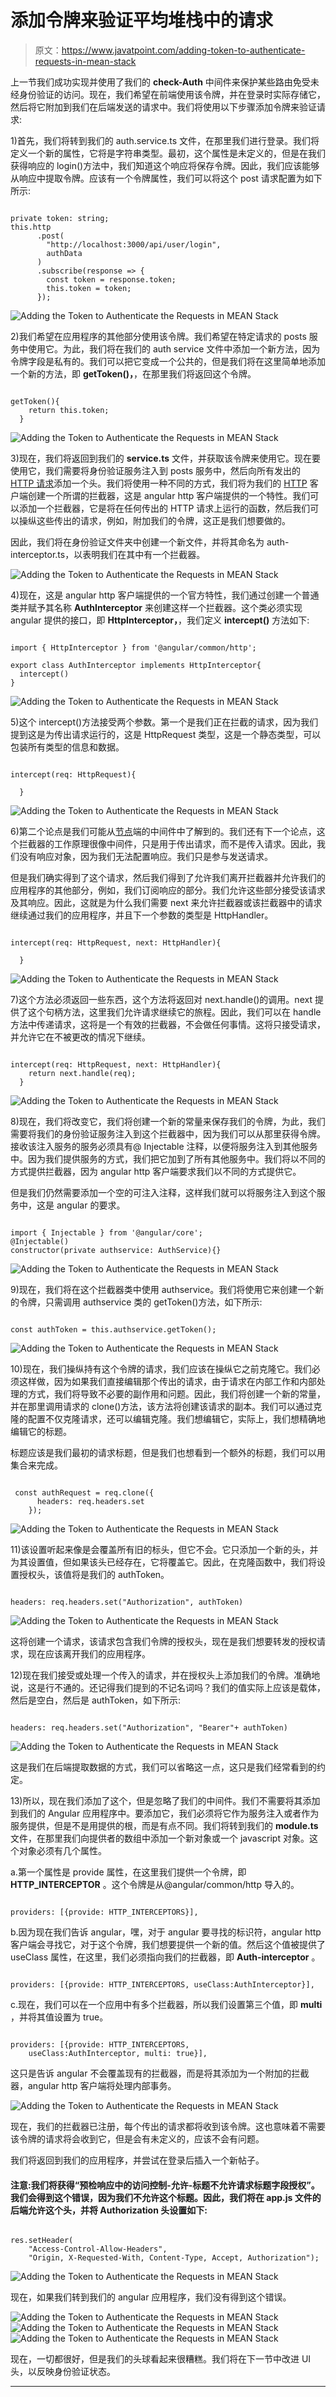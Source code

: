 # 添加令牌来验证平均堆栈中的请求

> 原文：<https://www.javatpoint.com/adding-token-to-authenticate-requests-in-mean-stack>

上一节我们成功实现并使用了我们的 **check-Auth** 中间件来保护某些路由免受未经身份验证的访问。现在，我们希望在前端使用该令牌，并在登录时实际存储它，然后将它附加到我们在后端发送的请求中。我们将使用以下步骤添加令牌来验证请求:

1)首先，我们将转到我们的 auth.service.ts 文件，在那里我们进行登录。我们将定义一个新的属性，它将是字符串类型。最初，这个属性是未定义的，但是在我们获得响应的 login()方法中，我们知道这个响应将保存令牌。因此，我们应该能够从响应中提取令牌。应该有一个令牌属性，我们可以将这个 post 请求配置为如下所示:

```

private token: string;
this.http
      .post(
        "http://localhost:3000/api/user/login",
        authData
      )
      .subscribe(response => {
        const token = response.token;
        this.token = token;
      });

```

![Adding the Token to Authenticate the Requests in MEAN Stack](img/6aee05e0652b4372eb22c221e61803b9.png)

2)我们希望在应用程序的其他部分使用该令牌。我们希望在特定请求的 posts 服务中使用它。为此，我们将在我们的 auth service 文件中添加一个新方法，因为令牌字段是私有的。我们可以把它变成一个公共的，但是我们将在这里简单地添加一个新的方法，即 **getToken()，**，在那里我们将返回这个令牌。

```

getToken(){
    return this.token;
  }

```

![Adding the Token to Authenticate the Requests in MEAN Stack](img/f6ef2b347291b91f1f294dae711aac03.png)

3)现在，我们将返回到我们的 **service.ts** 文件，并获取该令牌来使用它。现在要使用它，我们需要将身份验证服务注入到 posts 服务中，然后向所有发出的 [HTTP 请求](https://www.javatpoint.com/http-request)添加一个头。我们将使用一种不同的方式，我们将为我们的 [HTTP](https://www.javatpoint.com/http) 客户端创建一个所谓的拦截器，这是 angular http 客户端提供的一个特性。我们可以添加一个拦截器，它是将在任何传出的 HTTP 请求上运行的函数，然后我们可以操纵这些传出的请求，例如，附加我们的令牌，这正是我们想要做的。

因此，我们将在身份验证文件夹中创建一个新文件，并将其命名为 auth-interceptor.ts，以表明我们在其中有一个拦截器。

![Adding the Token to Authenticate the Requests in MEAN Stack](img/0a84693fe2f2d1fbe6b4c5d6b7686d35.png)

4)现在，这是 angular http 客户端提供的一个官方特性，我们通过创建一个普通类并赋予其名称 **AuthInterceptor** 来创建这样一个拦截器。这个类必须实现 angular 提供的接口，即 **HttpInterceptor，**，我们定义 **intercept()** 方法如下:

```

import { HttpInterceptor } from '@angular/common/http';

export class AuthInterceptor implements HttpInterceptor{
  intercept()
}

```

![Adding the Token to Authenticate the Requests in MEAN Stack](img/70d7f40baa4f7c8b87c2f470d1690e2d.png)

5)这个 intercept()方法接受两个参数。第一个是我们正在拦截的请求，因为我们提到这是为传出请求运行的，这是 HttpRequest 类型，这是一个静态类型，可以包装所有类型的信息和数据。

```

intercept(req: HttpRequest){

  } 
```

![Adding the Token to Authenticate the Requests in MEAN Stack](img/bfbed0f71dccef0f9ab2f4381f1ac53f.png)

6)第二个论点是我们可能从[节点](https://www.javatpoint.com/nodejs-tutorial)端的中间件中了解到的。我们还有下一个论点，这个拦截器的工作原理很像中间件，只是用于传出请求，而不是传入请求。因此，我们没有响应对象，因为我们无法配置响应。我们只是参与发送请求。

但是我们确实得到了这个请求，然后我们得到了允许我们离开拦截器并允许我们的应用程序的其他部分，例如，我们订阅响应的部分。我们允许这些部分接受该请求及其响应。因此，这就是为什么我们需要 next 来允许拦截器或该拦截器中的请求继续通过我们的应用程序，并且下一个参数的类型是 HttpHandler。

```

intercept(req: HttpRequest, next: HttpHandler){

  } 
```

![Adding the Token to Authenticate the Requests in MEAN Stack](img/46aba304f66de4c94f933a7836a29b39.png)

7)这个方法必须返回一些东西，这个方法将返回对 next.handle()的调用。next 提供了这个句柄方法，这里我们允许请求继续它的旅程。因此，我们可以在 handle 方法中传递请求，这将是一个有效的拦截器，不会做任何事情。这将只接受请求，并允许它在不被更改的情况下继续。

```

intercept(req: HttpRequest, next: HttpHandler){
    return next.handle(req);
  } 
```

![Adding the Token to Authenticate the Requests in MEAN Stack](img/74298c8cc81a54d82276736e8d6a8d11.png)

8)现在，我们将改变它，我们将创建一个新的常量来保存我们的令牌，为此，我们需要将我们的身份验证服务注入到这个拦截器中，因为我们可以从那里获得令牌。接收该注入服务的服务必须具有@ Injectable 注释，以便将服务注入到其他服务中。因为我们提供服务的方式，我们把它加到了所有其他服务中。我们将以不同的方式提供拦截器，因为 angular http 客户端要求我们以不同的方式提供它。

但是我们仍然需要添加一个空的可注入注释，这样我们就可以将服务注入到这个服务中，这是 angular 的要求。

```

import { Injectable } from '@angular/core';
@Injectable()
constructor(private authservice: AuthService){}

```

![Adding the Token to Authenticate the Requests in MEAN Stack](img/208f0c232cf2f96c072a8a295cd38e35.png)

9)现在，我们将在这个拦截器类中使用 authservice。我们将使用它来创建一个新的令牌，只需调用 authservice 类的 getToken()方法，如下所示:

```

const authToken = this.authservice.getToken();

```

![Adding the Token to Authenticate the Requests in MEAN Stack](img/6fd0f590ba9bccef592b989fd62e99d0.png)

10)现在，我们操纵持有这个令牌的请求，我们应该在操纵它之前克隆它。我们必须这样做，因为如果我们直接编辑那个传出的请求，由于请求在内部工作和内部处理的方式，我们将导致不必要的副作用和问题。因此，我们将创建一个新的常量，并在那里调用请求的 clone()方法，该方法将创建该请求的副本。我们可以通过克隆的配置不仅克隆请求，还可以编辑克隆。我们想编辑它，实际上，我们想精确地编辑它的标题。

标题应该是我们最初的请求标题，但是我们也想看到一个额外的标题，我们可以用集合来完成。

```

 const authRequest = req.clone({
      headers: req.headers.set
    });

```

![Adding the Token to Authenticate the Requests in MEAN Stack](img/5265883019dbefe9d692c70d8f20b2ad.png)

11)该设置听起来像是会覆盖所有旧的标头，但它不会。它只添加一个新的头，并为其设置值，但如果该头已经存在，它将覆盖它。因此，在克隆函数中，我们将设置授权头，该值将是我们的 authToken。

```

headers: req.headers.set("Authorization", authToken)

```

![Adding the Token to Authenticate the Requests in MEAN Stack](img/09bdf121e687bdb42ac033b3e0088947.png)

这将创建一个请求，该请求包含我们令牌的授权头，现在是我们想要转发的授权请求，现在应该离开我们的应用程序。

12)现在我们接受或处理一个传入的请求，并在授权头上添加我们的令牌。准确地说，这是行不通的。还记得我们提到的不记名词吗？我们的值实际上应该是载体，然后是空白，然后是 authToken，如下所示:

```

headers: req.headers.set("Authorization", "Bearer"+ authToken)

```

![Adding the Token to Authenticate the Requests in MEAN Stack](img/c699dfa772ce27a3f1fb610bcd1317ff.png)

这是我们在后端提取数据的方式，我们可以省略这一点，这只是我们经常看到的约定。

13)所以，现在我们添加了这个，但是忽略了我们的中间件。我们不需要将其添加到我们的 Angular 应用程序中。要添加它，我们必须将它作为服务注入或者作为服务提供，但是不是用提供的根，而是有点不同。我们将转到我们的 **module.ts** 文件，在那里我们向提供者的数组中添加一个新对象或一个 javascript 对象。这个对象必须有几个属性。

a.第一个属性是 provide 属性，在这里我们提供一个令牌，即 **HTTP_INTERCEPTOR** 。这个令牌是从@angular/common/http 导入的。

```

providers: [{provide: HTTP_INTERCEPTORS}],

```

b.因为现在我们告诉 angular，嘿，对于 angular 要寻找的标识符，angular http 客户端会寻找它，对于这个令牌，我们想要提供一个新的值。然后这个值被提供了 useClass 属性，在这里，我们必须指向我们的拦截器，即 **Auth-interceptor** 。

```

providers: [{provide: HTTP_INTERCEPTORS, useClass:AuthInterceptor}],

```

c.现在，我们可以在一个应用中有多个拦截器，所以我们设置第三个值，即 **multi** ，并将其值设置为 true。

```

providers: [{provide: HTTP_INTERCEPTORS, 
    useClass:AuthInterceptor, multi: true}],

```

这只是告诉 angular 不会覆盖现有的拦截器，而是将其添加为一个附加的拦截器，angular http 客户端将处理内部事务。

![Adding the Token to Authenticate the Requests in MEAN Stack](img/516ff4007c05cc2fc87a25fbea4b8bce.png)

现在，我们的拦截器已注册，每个传出的请求都将收到该令牌。这也意味着不需要该令牌的请求将会收到它，但是会有未定义的，应该不会有问题。

我们将返回到我们的应用程序，并尝试在登录后插入一个新帖子。

#### 注意:我们将获得“预检响应中的访问控制-允许-标题不允许请求标题字段授权”。我们会得到这个错误，因为我们不允许这个标题。因此，我们将在 app.js 文件的后端允许这个头，并将 Authorization 头设置如下:

```

res.setHeader(
    "Access-Control-Allow-Headers",
    "Origin, X-Requested-With, Content-Type, Accept, Authorization");

```

![Adding the Token to Authenticate the Requests in MEAN Stack](img/efbe68b4c3d04608fe9c93307ce3282c.png)

现在，如果我们转到我们的 angular 应用程序，我们没有得到这个错误。

![Adding the Token to Authenticate the Requests in MEAN Stack](img/72645c5e264da51cd919bfe31c8a2b3f.png)
![Adding the Token to Authenticate the Requests in MEAN Stack](img/22ab09a6c61dcfc42b1fab2fc835d798.png)
![Adding the Token to Authenticate the Requests in MEAN Stack](img/021323ab687c7bf4a558477255e3847e.png)

现在，一切都很好，但是我们的头球看起来很糟糕。我们将在下一节中改进 UI 头，以反映身份验证状态。

* * *